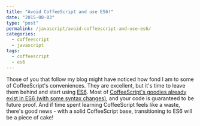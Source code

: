 ```yaml
---
title: "Avoid CoffeeScript and use ES6!"
date: "2015-08-03"
type: "post"
permalink: /javascript/avoid-coffeescript-and-use-es6/
categories:
  - coffeescript
  - javascript
tags:
  - coffeescript
  - es6
---
```


Those of you that follow my blog might have noticed how fond I am to some of CoffeeScript's conveniences. They are excellent, but it's time to leave them behind and start using [ES6](http://es6-features.org/). Most of [CoffeeScript's goodies already exist in ES6 (with some syntax changes)](https://robots.thoughtbot.com/replace-coffeescript-with-es6), and your code is guaranteed to be future proof. And if time spent learning CoffeeScript feels like a waste, there's good news - with a solid CoffeeScript base, transitioning to ES6 will be a piece of cake!
